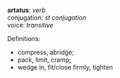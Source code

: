 __artatus__: _verb_  
conjugation: _st conjugation_  
voice: _transitive_  

Definitions: 
  * compress, abridge;
  * pack, limit, cramp;
  * wedge in, fit/close firmly, tighten
